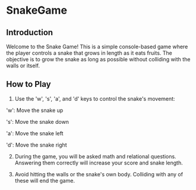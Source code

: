 # SnakeGame

## Introduction
Welcome to the Snake Game! This is a simple console-based game where the player controls a snake that grows in length as it eats fruits. 
The objective is to grow the snake as long as possible without colliding with the walls or itself.

## How to Play
1. Use the 'w', 's', 'a', and 'd' keys to control the snake's movement:

'w': Move the snake up

's': Move the snake down

'a': Move the snake left

'd': Move the snake right

2. During the game, you will be asked math and relational questions. Answering them correctly will increase your score and snake length.

3. Avoid hitting the walls or the snake's own body. Colliding with any of these will end the game.
